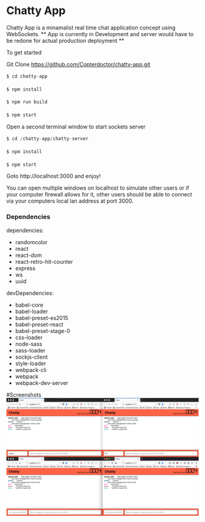 Chatty App
=====================

Chatty App is a minamalist real time chat application concept using WebSockets. 
** App is currently in Development and server would have to be redone for actual production deployment **

To get started

Git Clone https://github.com/Copterdoctor/chatty-app.git
```js
$ cd chatty-app

$ npm install

$ npm run build

$ npm start
```

Open a second terminal window to start sockets server
```js
$ cd /chatty-app/chatty-server

$ npm install

$ npm start
```

Goto http://localhost:3000 and enjoy!

You can open multiple windows on localhost to simulate other users or if your computer firewall allows for it, other users should be able to connect via your computers local lan address at port 3000.


### Dependencies

dependencies: 
* randomcolor
* react
* react-dom
* react-retro-hit-counter
* express 
* ws
* uuid


devDependencies: 
* babel-core
* babel-loader
* babel-preset-es2015
* babel-preset-react
* babel-preset-stage-0
* css-loader
* node-sass
* sass-loader
* sockjs-client
* style-loader
* webpack-cli
* webpack
* webpack-dev-server
    
    
#Screenshots
![Chatty App](https://github.com/Copterdoctor/chatty-app/blob/master/chatty-server/screenshots/ChattyApp.png)

